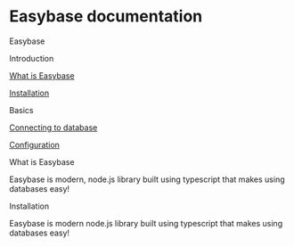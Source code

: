 # Easybase documentation 

Easybase

Introduction

[What is Easybase](#what-is-easybase)

[Installation](#installation)

Basics

[Connecting to database](#connecting-to-database)

[Configuration](#configuration)

What is Easybase

Easybase is modern, node.js library built using typescript that makes using databases easy!

Installation

Easybase is modern node.js library built using typescript that makes using databases easy!
